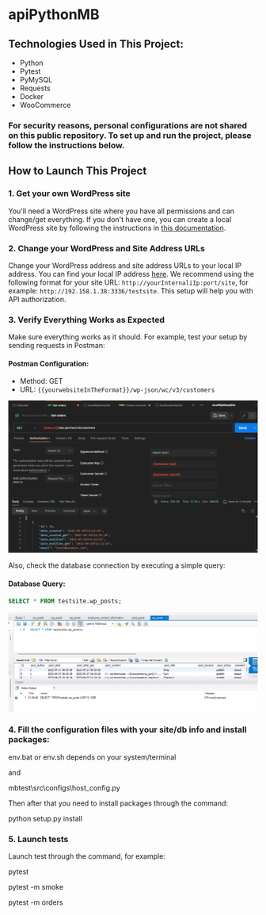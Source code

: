 # apiPythonMB

## Technologies Used in This Project:
- Python
- Pytest
- PyMySQL
- Requests
- Docker
- WooCommerce

### For security reasons, personal configurations are not shared on this public repository. To set up and run the project, please follow the instructions below.

## How to Launch This Project

### 1. Get your own WordPress site
You'll need a WordPress site where you have all permissions and can change/get everything. If you don't have one, you can create a local WordPress site by following the instructions in [this documentation](https://github.com/MaartinBo/docLocalWpSite).

### 2. Change your WordPress and Site Address URLs
Change your WordPress address and site address URLs to your local IP address. You can find your local IP address [here](https://www.avast.com/c-how-to-find-ip-address). We recommend using the following format for your site URL: `http://yourInternaliIp:port/site`, for example: `http://192.158.1.38:3336/testsite`. This setup will help you with API authorization.

### 3. Verify Everything Works as Expected
Make sure everything works as it should. For example, test your setup by sending requests in Postman:

#### Postman Configuration:
- Method: GET
- URL: `{{yourwebsiteInTheFormat}}/wp-json/wc/v3/customers`

![Example of Postman](postman_config.png)

Also, check the database connection by executing a simple query:

#### Database Query:
```sql
SELECT * FROM testsite.wp_posts;
```


![Example of db query](db_select.png)

### 4. Fill the configuration files with your site/db info and install packages:

env.bat or env.sh depends on your system/terminal

and

mbtest\src\configs\host_config.py  

Then after that you need to install packages through the command:

python setup.py install

### 5. Launch tests

Launch test through the command, for example:

pytest

pytest -m smoke

pytest -m orders

